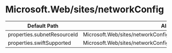 # Microsoft.Web/sites/networkConfig

| Default Path | Alias |
|---|---|
| properties.subnetResourceId | Microsoft.Web/sites/networkConfig/virtualNetwork.subnetResourceId |
| properties.swiftSupported | Microsoft.Web/sites/networkConfig/virtualNetwork.swiftSupported |


